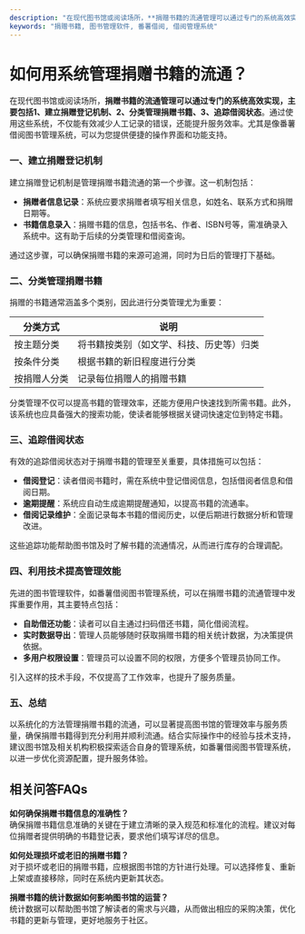 ```yaml
---
description: "在现代图书馆或阅读场所，**捐赠书籍的流通管理可以通过专门的系统高效实现，主要包括1、建立捐赠登记机制、2、分类管理捐赠书籍、3、追踪借阅状态**。通过使用这些系统，不仅能有效减少人工记录的错误，还能提升服务效率。尤其是像番薯借阅图书管理系统，可以为您提供便捷的操作界面和功能支持。"
keywords: "捐赠书籍, 图书管理软件, 番薯借阅, 借阅管理系统"
---
```

# 如何用系统管理捐赠书籍的流通？

在现代图书馆或阅读场所，**捐赠书籍的流通管理可以通过专门的系统高效实现，主要包括1、建立捐赠登记机制、2、分类管理捐赠书籍、3、追踪借阅状态**。通过使用这些系统，不仅能有效减少人工记录的错误，还能提升服务效率。尤其是像番薯借阅图书管理系统，可以为您提供便捷的操作界面和功能支持。

### 一、建立捐赠登记机制

建立捐赠登记机制是管理捐赠书籍流通的第一个步骤。这一机制包括：

- **捐赠者信息记录**：系统应要求捐赠者填写相关信息，如姓名、联系方式和捐赠日期等。
- **书籍信息录入**：捐赠书籍的信息，包括书名、作者、ISBN号等，需准确录入系统中。这有助于后续的分类管理和借阅查询。
  
通过这步骤，可以确保捐赠书籍的来源可追溯，同时为日后的管理打下基础。

### 二、分类管理捐赠书籍

捐赠的书籍通常涵盖多个类别，因此进行分类管理尤为重要：

| 分类方式       | 说明                                |
|----------------|-------------------------------------|
| 按主题分类     | 将书籍按类别（如文学、科技、历史等）归类 |
| 按条件分类     | 根据书籍的新旧程度进行分类         |
| 按捐赠人分类   | 记录每位捐赠人的捐赠书籍           |

分类管理不仅可以提高书籍的管理效率，还能方便用户快速找到所需书籍。此外，该系统也应具备强大的搜索功能，使读者能够根据关键词快速定位到特定书籍。

### 三、追踪借阅状态

有效的追踪借阅状态对于捐赠书籍的管理至关重要，具体措施可以包括：

- **借阅登记**：读者借阅书籍时，需在系统中登记借阅信息，包括借阅者信息和借阅日期。
- **逾期提醒**：系统应自动生成逾期提醒通知，以提高书籍的流通率。
- **借阅记录维护**：全面记录每本书籍的借阅历史，以便后期进行数据分析和管理改进。

这些追踪功能帮助图书馆及时了解书籍的流通情况，从而进行库存的合理调配。

### 四、利用技术提高管理效能

先进的图书管理软件，如番薯借阅图书管理系统，可以在捐赠书籍的流通管理中发挥重要作用，其主要特点包括：

- **自助借还功能**：读者可以自主通过扫码借还书籍，简化借阅流程。
- **实时数据导出**：管理人员能够随时获取捐赠书籍的相关统计数据，为决策提供依据。
- **多用户权限设置**：管理员可以设置不同的权限，方便多个管理员协同工作。

引入这样的技术手段，不仅提高了工作效率，也提升了服务质量。

### 五、总结

以系统化的方法管理捐赠书籍的流通，可以显著提高图书馆的管理效率与服务质量，确保捐赠书籍得到充分利用并顺利流通。结合实际操作中的经验与技术支持，建议图书馆及相关机构积极探索适合自身的管理系统，如番薯借阅图书管理系统，以进一步优化资源配置，提升服务体验。

## 相关问答FAQs

**如何确保捐赠书籍信息的准确性？**  
确保捐赠书籍信息准确的关键在于建立清晰的录入规范和标准化的流程。建议对每位捐赠者提供明确的书籍登记表，要求他们填写详尽的信息。

**如何处理损坏或老旧的捐赠书籍？**  
对于损坏或老旧的捐赠书籍，应根据图书馆的方针进行处理。可以选择修复、重新上架或直接移除，同时在系统内更新其状态。

**捐赠书籍的统计数据如何影响图书馆的运营？**  
统计数据可以帮助图书馆了解读者的需求与兴趣，从而做出相应的采购决策，优化书籍的更新与管理，更好地服务于社区。
